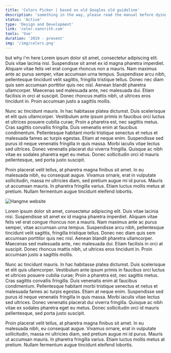 ```yaml
---
title: 'Colors Picker | based on old Googles old guideline'
description: 'something in the way, please read the manual before dying'
status: 'Active'
type: 'Design and Development'
link: 'color.vannrith.com'
tools: 'Vue'
duration: '2019 - present'
img: '/img/colors.png'
---
```


but why i'm here
Lorem ipsum dolor sit amet, consectetur adipiscing elit. Duis vitae lacinia nisi. Suspendisse sit amet ex id magna pharetra imperdiet. Aliquam vitae felis vel erat congue rhoncus non a mauris. Nam maximus ante ac purus semper, vitae accumsan urna tempus. Suspendisse arcu nibh, pellentesque tincidunt velit sagittis, fringilla tristique tellus. Donec nec diam quis sem accumsan porttitor quis nec nisl. Aenean blandit pharetra ullamcorper. Maecenas sed malesuada ante, nec malesuada dui. Etiam facilisis in orci at suscipit. Donec rhoncus mattis nibh, ut ultrices eros tincidunt in. Proin accumsan justo a sagittis mollis.

<!--more-->

Nunc ac tincidunt mauris. In hac habitasse platea dictumst. Duis scelerisque et elit quis ullamcorper. Vestibulum ante ipsum primis in faucibus orci luctus et ultrices posuere cubilia curae; Proin a pharetra est, nec sagittis metus. Cras sagittis convallis fringilla. Duis venenatis enim at faucibus condimentum. Pellentesque habitant morbi tristique senectus et netus et malesuada fames ac turpis egestas. Etiam at neque enim. Suspendisse sed purus id neque venenatis fringilla in quis massa. Morbi iaculis vitae lectus sed ultrices. Donec venenatis placerat dui viverra fringilla. Quisque ac nibh vitae ex sodales pharetra eget eu metus. Donec sollicitudin orci id mauris pellentesque, sed porta justo suscipit.

Proin placerat velit tellus, at pharetra magna finibus sit amet. In eu malesuada nibh, eu consequat augue. Vivamus ornare, erat in vulputate sollicitudin, massa mi ultricies diam, sed pretium augue mi id purus. Mauris ut accumsan mauris. In pharetra fringilla varius. Etiam luctus mollis metus at pretium. Nullam fermentum augue tincidunt eleifend lobortis.

![Hangme website](/img/hangme.png)

Lorem ipsum dolor sit amet, consectetur adipiscing elit. Duis vitae lacinia nisi. Suspendisse sit amet ex id magna pharetra imperdiet. Aliquam vitae felis vel erat congue rhoncus non a mauris. Nam maximus ante ac purus semper, vitae accumsan urna tempus. Suspendisse arcu nibh, pellentesque tincidunt velit sagittis, fringilla tristique tellus. Donec nec diam quis sem accumsan porttitor quis nec nisl. Aenean blandit pharetra ullamcorper. Maecenas sed malesuada ante, nec malesuada dui. Etiam facilisis in orci at suscipit. Donec rhoncus mattis nibh, ut ultrices eros tincidunt in. Proin accumsan justo a sagittis mollis.

Nunc ac tincidunt mauris. In hac habitasse platea dictumst. Duis scelerisque et elit quis ullamcorper. Vestibulum ante ipsum primis in faucibus orci luctus et ultrices posuere cubilia curae; Proin a pharetra est, nec sagittis metus. Cras sagittis convallis fringilla. Duis venenatis enim at faucibus condimentum. Pellentesque habitant morbi tristique senectus et netus et malesuada fames ac turpis egestas. Etiam at neque enim. Suspendisse sed purus id neque venenatis fringilla in quis massa. Morbi iaculis vitae lectus sed ultrices. Donec venenatis placerat dui viverra fringilla. Quisque ac nibh vitae ex sodales pharetra eget eu metus. Donec sollicitudin orci id mauris pellentesque, sed porta justo suscipit.

Proin placerat velit tellus, at pharetra magna finibus sit amet. In eu malesuada nibh, eu consequat augue. Vivamus ornare, erat in vulputate sollicitudin, massa mi ultricies diam, sed pretium augue mi id purus. Mauris ut accumsan mauris. In pharetra fringilla varius. Etiam luctus mollis metus at pretium. Nullam fermentum augue tincidunt eleifend lobortis.
